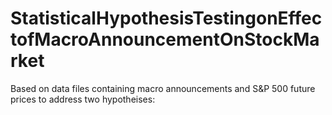 # StatisticalHypothesisTestingonEffectofMacroAnnouncementOnStockMarket
Based on data files containing macro announcements and S&amp;P 500 future prices to address two hypotheises:
